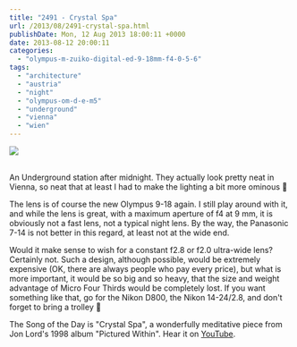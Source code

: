 ```yaml
---
title: "2491 - Crystal Spa"
url: /2013/08/2491-crystal-spa.html
publishDate: Mon, 12 Aug 2013 18:00:11 +0000
date: 2013-08-12 20:00:11
categories: 
  - "olympus-m-zuiko-digital-ed-9-18mm-f4-0-5-6"
tags: 
  - "architecture"
  - "austria"
  - "night"
  - "olympus-om-d-e-m5"
  - "underground"
  - "vienna"
  - "wien"
---
```

<div class="container">
<div class="center"><a target="_blank" href="https://d25zfm9zpd7gm5.cloudfront.net/1200x1200/2013/20130728_231534_lr.jpg"><img src="https://d25zfm9zpd7gm5.cloudfront.net/0600x0600/2013/20130728_231534_lr.jpg" /></a></div>
</div>
<br />

An Underground station after midnight. They actually look pretty neat in Vienna, so neat that at least I had to make the lighting a bit more ominous 🙂

The lens is of course the new Olympus 9-18 again. I still play around with it, and while the lens is great, with a maximum aperture of f4 at 9&nbsp;mm, it is obviously not a fast lens, not a typical night lens. By the way, the Panasonic 7-14 is not better in this regard, at least not at the wide end.

 Would it make sense to wish for a constant f2.8 or f2.0 ultra-wide lens? Certainly not. Such a design, although possible, would be extremely expensive (OK, there are always people who pay every price), but what is more important, it would be so big and so heavy, that the size and weight advantage of Micro Four Thirds would be completely lost. If you want something like that, go for the Nikon D800, the Nikon 14-24/2.8, and don't forget to bring a trolley 🙂

The Song of the Day is "Crystal Spa", a wonderfully meditative piece from Jon Lord's 1998 album "Pictured Within". Hear it on <a href="http://www.youtube.com/watch?v=2K-_-aPtkF8" target="_blank">YouTube</a>.
